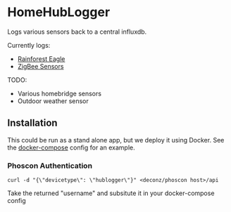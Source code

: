 # HomeHubLogger

Logs various sensors back to a central influxdb.

Currently logs:
- [Rainforest Eagle](https://github.com/hez/rainforest-eagle)
- [ZigBee Sensors](https://github.com/hez/phoscon-api)

TODO:
- Various homebridge sensors
- Outdoor weather sensor

## Installation

This could be run as a stand alone app, but we deploy it using Docker. See
the [docker-compose](docker-compose.yml) config for an example.

### Phoscon Authentication

`curl -d "{\"devicetype\": \"hublogger\"}" <deconz/phoscon host>/api`

Take the returned "username" and subsitute it in your docker-compose config
